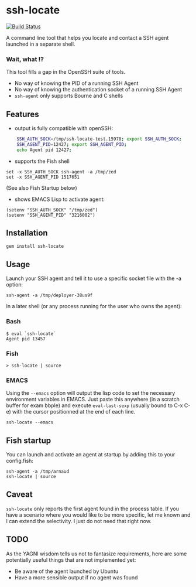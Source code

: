 ssh-locate
==========
[![Build Status](https://secure.travis-ci.org/ameuret/ssh-locate.png)](http://travis-ci.org/ameuret/ssh-locate)

  A command line tool that helps you locate and contact a SSH agent launched in a separate shell.


### Wait, what ⁉️

This tool fills a gap in the OpenSSH suite of tools.

  * No way of knowing the PID of a running SSH Agent
  * No way of knowing the authentication socket of a running SSH Agent
  * `ssh-agent` only supports Bourne and C shells

Features
--------
  - output is fully compatible with openSSH:

``` bash
    SSH_AUTH_SOCK=/tmp/ssh-locate-test.15970; export SSH_AUTH_SOCK;
    SSH_AGENT_PID=12427; export SSH_AGENT_PID;
    echo Agent pid 12427;
```

  - supports the Fish shell

``` fish
set -x SSH_AUTH_SOCK ssh-agent -a /tmp/zed
set -x SSH_AGENT_PID 1517651
```

(See also Fish Startup below)

  - shows EMACS Lisp to activate agent:
  
``` emacs-lisp
(setenv "SSH_AUTH_SOCK" "/tmp/zed")
(setenv "SSH_AGENT_PID" "3216002")
```

Installation
------------
  
    gem install ssh-locate
  
Usage
-----
  
Launch your SSH agent and tell it to use a specific socket file with the -a option:

    ssh-agent -a /tmp/deployer-38us9f

In a later shell (or any process running for the user who owns the agent):

### Bash

    $ eval `ssh-locate`
    Agent pid 13457
    
### Fish

    > ssh-locate | source

### EMACS

Using the `--emacs` option will output the lisp code to set the necessary environment variables in EMACS. Just paste this anywhere (in a scratch buffer for exam bbple) and execute `eval-last-sexp` (usually bound to C-x C-e) with the cursor positionned at the end of each line.
    
    ssh-locate --emacs

Fish startup
------------

You can launch and activate an agent at startup by adding this to your config.fish:

    ssh-agent -a /tmp/arnaud
    ssh-locate | source

Caveat
------

`ssh-locate` only reports the first agent found in the process table. If you have a scenario where you would like to be more specific, let me known and I can extend the selectivity. I just do not need that right now.

TODO
----
As the YAGNI wisdom tells us not to fantasize requirements, here are some potentially useful things that are not implemented yet:

  - Be aware of the agent launched by Ubuntu
  - Have a more sensible output if no agent was found
